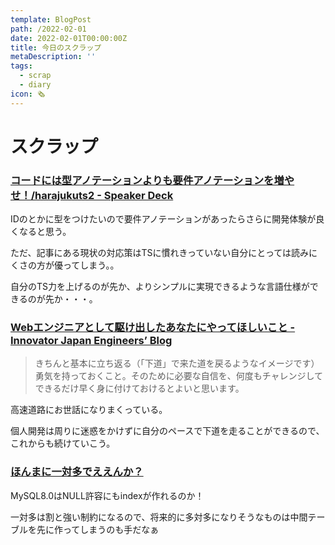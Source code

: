 ```yaml
---
template: BlogPost
path: /2022-02-01
date: 2022-02-01T00:00:00Z
title: 今日のスクラップ
metaDescription: ''
tags:
  - scrap
  - diary
icon: 🗞
---
```


# スクラップ

### [コードには型アノテーションよりも要件アノテーションを増やせ！/harajukuts2 - Speaker Deck](https://speakerdeck.com/okunokentaro/harajukuts2)

IDのとかに型をつけたいので要件アノテーションがあったらさらに開発体験が良くなると思う。

ただ、記事にある現状の対応策はTSに慣れきっていない自分にとっては読みにくさの方が優ってしまう。。

自分のTS力を上げるのが先か、よりシンプルに実現できるような言語仕様ができるのが先か・・・。

### [Webエンジニアとして駆け出したあなたにやってほしいこと - Innovator Japan Engineers’ Blog](https://tech.innovator.jp.net/entry/what-is-important-for-becoming-a-web-developer)

> きちんと基本に立ち返る（「下道」で来た道を戻るようなイメージです）勇気を持っておくこと。そのために必要な自信を、何度もチャレンジしてできるだけ早く身に付けておけるとよいと思います。

高速道路にお世話になりまくっている。

個人開発は周りに迷惑をかけずに自分のペースで下道を走ることができるので、これからも続けていこう。


### [ほんまに一対多でええんか？](https://zenn.dev/dowanna6/articles/65afb28caacd0b)

MySQL8.0はNULL許容にもindexが作れるのか！

一対多は割と強い制約になるので、将来的に多対多になりそうなものは中間テーブルを先に作ってしまうのも手だなぁ
